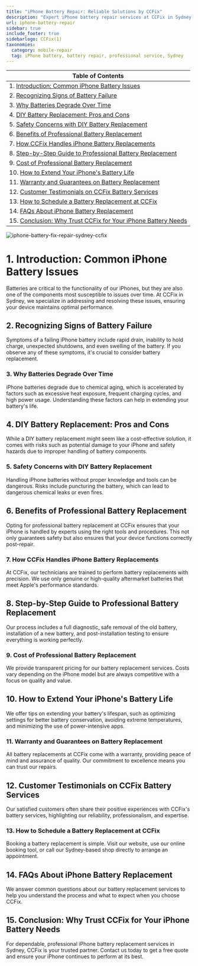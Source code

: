 ```yaml
---
title: "iPhone Battery Repair: Reliable Solutions by CCFix"
description: "Expert iPhone battery repair services at CCFix in Sydney. Learn about the replacement process, costs, and tips to extend battery life. Contact us for a free quote!"
url: iphone-battery-repair
sidebar: true
include_footer: true
sidebarlogo: CCFix(1)
taxonomies:
  category: mobile-repair
  tag: iPhone battery, battery repair, professional service, Sydney
---
```


| **Table of Contents**                                             |
|-------------------------------------------------------------------|
| 1. [Introduction: Common iPhone Battery Issues](#1-introduction-common-iphone-battery-issues) |
| 2. [Recognizing Signs of Battery Failure](#2-recognizing-signs-of-battery-failure) |
| 3. [Why Batteries Degrade Over Time](#3-why-batteries-degrade-over-time) |
| 4. [DIY Battery Replacement: Pros and Cons](#4-diy-battery-replacement-pros-and-cons) |
| 5. [Safety Concerns with DIY Battery Replacement](#5-safety-concerns-with-diy-battery-replacement) |
| 6. [Benefits of Professional Battery Replacement](#6-benefits-of-professional-battery-replacement) |
| 7. [How CCFix Handles iPhone Battery Replacements](#7-how-ccfix-handles-iphone-battery-replacements) |
| 8. [Step-by-Step Guide to Professional Battery Replacement](#8-step-by-step-guide-to-professional-battery-replacement) |
| 9. [Cost of Professional Battery Replacement](#9-cost-of-professional-battery-replacement) |
| 10. [How to Extend Your iPhone's Battery Life](#10-how-to-extend-your-iphone's-battery-life) |
| 11. [Warranty and Guarantees on Battery Replacement](#11-warranty-and-guarantees-on-battery-replacement) |
| 12. [Customer Testimonials on CCFix Battery Services](#12-customer-testimonials-on-ccfix-battery-services) |
| 13. [How to Schedule a Battery Replacement at CCFix](#13-how-to-schedule-a-battery-replacement-at-ccfix) |
| 14. [FAQs About iPhone Battery Replacement](#14-faqs-about-iphone-battery-replacement) |
| 15. [Conclusion: Why Trust CCFix for Your iPhone Battery Needs](#15-conclusion-why-trust-ccfix-for-your-iphone-battery-needs) |

![iphone-battery-fix-repair-sydney-ccfix](/images/CCFix-iphone-battery-repair.webp) 


# **1. Introduction: Common iPhone Battery Issues**
Batteries are critical to the functionality of our iPhones, but they are also one of the components most susceptible to issues over time. At CCFix in Sydney, we specialize in addressing and resolving these issues, ensuring your device maintains optimal performance.

## **2. Recognizing Signs of Battery Failure**
Symptoms of a failing iPhone battery include rapid drain, inability to hold charge, unexpected shutdowns, and even swelling of the battery. If you observe any of these symptoms, it's crucial to consider battery replacement.

### **3. Why Batteries Degrade Over Time**
iPhone batteries degrade due to chemical aging, which is accelerated by factors such as excessive heat exposure, frequent charging cycles, and high power usage. Understanding these factors can help in extending your battery's life.

## **4. DIY Battery Replacement: Pros and Cons**
While a DIY battery replacement might seem like a cost-effective solution, it comes with risks such as potential damage to your iPhone and safety hazards due to improper handling of battery components.

### **5. Safety Concerns with DIY Battery Replacement**
Handling iPhone batteries without proper knowledge and tools can be dangerous. Risks include puncturing the battery, which can lead to dangerous chemical leaks or even fires.

## **6. Benefits of Professional Battery Replacement**
Opting for professional battery replacement at CCFix ensures that your iPhone is handled by experts using the right tools and procedures. This not only guarantees safety but also ensures that your device functions correctly post-repair.

### **7. How CCFix Handles iPhone Battery Replacements**
At CCFix, our technicians are trained to perform battery replacements with precision. We use only genuine or high-quality aftermarket batteries that meet Apple's performance standards.

## **8. Step-by-Step Guide to Professional Battery Replacement**
Our process includes a full diagnostic, safe removal of the old battery, installation of a new battery, and post-installation testing to ensure everything is working perfectly.

### **9. Cost of Professional Battery Replacement**
We provide transparent pricing for our battery replacement services. Costs vary depending on the iPhone model but are always competitive with a focus on quality and value.

## **10. How to Extend Your iPhone's Battery Life**
We offer tips on extending your battery's lifespan, such as optimizing settings for better battery conservation, avoiding extreme temperatures, and minimizing the use of power-intensive apps.

### **11. Warranty and Guarantees on Battery Replacement**
All battery replacements at CCFix come with a warranty, providing peace of mind and assurance of quality. Our commitment to excellence means you can trust our repairs.

## **12. Customer Testimonials on CCFix Battery Services**
Our satisfied customers often share their positive experiences with CCFix's battery services, highlighting our reliability, professionalism, and expertise.

### **13. How to Schedule a Battery Replacement at CCFix**
Booking a battery replacement is simple. Visit our website, use our online booking tool, or call our Sydney-based shop directly to arrange an appointment.

## **14. FAQs About iPhone Battery Replacement**
We answer common questions about our battery replacement services to help you understand the process and what to expect when you choose CCFix.

## **15. Conclusion: Why Trust CCFix for Your iPhone Battery Needs**
For dependable, professional iPhone battery replacement services in Sydney, CCFix is your trusted partner. Contact us today to get a free quote and ensure your iPhone continues to perform at its best.

